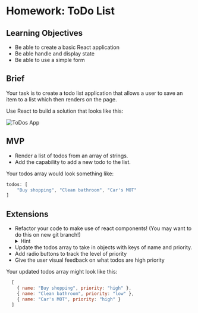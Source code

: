 # Homework: ToDo List

## Learning Objectives

- Be able to create a basic React application
- Be able handle and display state
- Be able to use a simple form

## Brief

Your task is to create a todo list application that allows a user to save an item to a list which then renders on the page.

Use React to build a solution that looks like this:

![ToDos App](./images/todos.png)

## MVP

- Render a list of todos from an array of strings.  
- Add the capability to add a new todo to the list.

Your todos array would look something like:
```js
todos: [
	"Buy shopping", "Clean bathroom", "Car's MOT"
]
```

## Extensions

- Refactor your code to make use of react components! (You may want to do this on new git branch!)<details><summary> Hint</summary>
You'll want a Todo, TodoList, and a NewTodoForm components.</details>
- Update the todos array to take in objects with keys of name and priority.
- Add radio buttons to track the level of priority
- Give the user visual feedback on what todos are high priority 

Your updated todos array might look like this: 
```js
  [
    { name: "Buy shopping", priority: "high" },
    { name: "Clean bathroom", priority: "low" },
    { name: "Car's MOT", priority: "high" }
  ]
```
